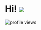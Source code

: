 # Hi! ![](https://user-images.githubusercontent.com/18350557/176309783-0785949b-9127-417c-8b55-ab5a4333674e.gif)
<img alt = "profile views" src="https://komarev.com/ghpvc/?username=prajjwalyd&color=blue">
<!--
**prajjwalyd/prajjwalyd** is a ✨ _special_ ✨ repository because its `README.md` (this file) appears on your GitHub profile.

Here are some ideas to get you started:

- 🔭 I’m currently working on ...
- 🌱 I’m currently learning ...
- 👯 I’m looking to collaborate on ...
- 🤔 I’m looking for help with ...
- 💬 Ask me about ...
- 📫 How to reach me: ...
- 😄 Pronouns: ...
- ⚡ Fun fact: ...
-->
